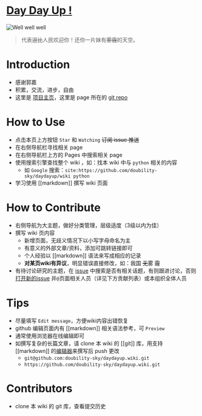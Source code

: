 # [Day Day Up !](http://doubility-sky.github.io/daydayup/)
![Well well well](https://raw.githubusercontent.com/wiki/doubility-sky/daydayup/image/the_great_master.gif "前进吧骚年！伟大的领袖看好你呦！")
>代表~~逗比~~人民欢迎你！还你一片妹有~~雾霾~~的天空。


# Introduction
- 感谢郭嘉
- 积累，交流，进步，自由
- 这里是 [项目主页](http://doubility-sky.github.io/daydayup/)，这里是 page 所在的 [git repo](https://github.com/doubility-sky/daydayup/tree/gh-pages)


# How to Use
- 点击本页上方按钮 `Star` 和 `Watching` ~~订阅 issue 推送~~
- 在右侧导航栏寻找相关 page
- 在右侧导航栏上方的 Pages 中搜索相关 page
- 使用搜索引擎查找整个 wiki ，如：找本 wiki 中与 `python` 相关的内容
  - 如 `Google` 搜索：`site:https://github.com/doubility-sky/daydayup/wiki python`
- 学习使用 [[markdown]] 撰写 wiki 页面


# How to Contribute
- 右侧导航为大主题，做好分类管理，层级适度（3级以内为佳）
- 撰写 wiki 页内容 
  - 新增页面，无歧义情况下以小写字母命名为主
  - 有意义的外部文章/资料，添加可跳转链接即可
  - 个人经验以 [[markdown]] 语法来写成相应的记录
  - **对某页wiki有异议**，明显错误直接修改，如：我国 ~~无~~雾 霾
- 有待讨论研究的主题，在 [issue](https://github.com/doubility-sky/daydayup/issues) 中搜索是否有相关话题，有则跟进讨论，否则 [打开新的issue](https://github.com/doubility-sky/daydayup/issues/new) 并`@`页面相关人员（详见下方贡献列表）或本组织全体人员


# Tips
- 尽量填写 `Edit message`，方便wiki内容出错恢复
- github 编辑页面内有 [[markdown]] 相关语法参考，可 `Preview`
- 通常使用浏览器在线编辑即可
- 如撰写复杂的长篇文章，请 clone 本 wiki 的 [[git]] 库，用支持 [[markdown]] 的[编辑器](https://github.com/doubility-sky/daydayup/wiki/tools#editor)来撰写后 push 更改
  - `git@github.com:doubility-sky/daydayup.wiki.git`
  - `https://github.com/doubility-sky/daydayup.wiki.git`


# Contributors
- clone 本 wiki 的 git 库，查看提交历史

